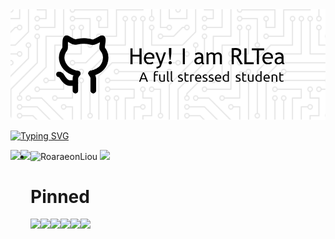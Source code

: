 <!-- ### Hi there 👋 -->
<!-- ![Header](https://raw.githubusercontent.com/RoaraeonLiou/RoaraeonLiou/main/github-header-image.png) -->
<!-- ![Header](./github-header-image.png) -->
<div align="center"> <img src="https://raw.githubusercontent.com/RoaraeonLiou/RoaraeonLiou/main/github-header-image.png"> </div>

[![Typing SVG](https://readme-typing-svg.demolab.com?font=Fira+Code&pause=1000&color=2977CB&center=true&vCenter=true&multiline=true&repeat=false&random=false&width=435&lines=Welcome+to+RLTea's+Github)](https://git.io/typing-svg)

<div style="width:100%;">
<a href="https://github.com/RoaraeonLiou">
  <img style="display:inline-block;float:left;width=50%;" align="center" src="https://github-readme-stats.vercel.app/api?username=RoaraeonLiou&show_icons=true" height="180"/>
</a>
<a href="https://github.com/anuraghazra/convoychat">
  <img style="display:inline-block;float:left;width=50%;" align="center" src="https://github-readme-stats.vercel.app/api/top-langs/?username=RoaraeonLiou&hide=jupyter%20notebook&layout=compact" height="180"/>
</a>
</div>
<!--
[![Readme Card](https://github-readme-stats.vercel.app/api?username=RoaraeonLiou&show_icons=true&title_color=ffffff&icon_color=bb2acf&text_color=daf7dc&bg_color=151515&card_width=300)](https://github.com/RoaraeonLiou)[![Top Langs](https://github-readme-stats.vercel.app/api/top-langs/?username=RoaraeonLiou&layout=compact&exclude_repo=RoaraeonLiou.github.io&title_color=ffffff&icon_color=bb2acf&text_color=daf7dc&bg_color=151515&height=30)](https://github.com/RoaraeonLiou)
-->


+ ![RoaraeonLiou](https://komarev.com/ghpvc/?username=RoaraeonLiou)
[![](https://img.shields.io/badge/-Java-007396?style=flat-square&logo=java&logoColor=ffffff)](https://reactjs.org/)



<!--
🌱 It's RLTEA space.
**RoaraeonLiou/RoaraeonLiou** is a ✨ _special_ ✨ repository because its `README.md` (this file) appears on your GitHub profile.

Here are some ideas to get you started:

- 🔭 I’m currently working on ...
- 🌱 I’m currently learning ...
- 👯 I’m looking to collaborate on ...
- 🤔 I’m looking for help with ...
- 💬 Ask me about ...
- 📫 How to reach me: ...
- 😄 Pronouns: ...
- ⚡ Fun fact: ...
-->


<!--https://cloud.tencent.com/developer/article/1866501-->
<!--
<a href="https://github.com/anuraghazra/github-readme-stats">
  <img align="center" src="https://github-readme-stats.vercel.app/api/pin/?username=anuraghazra&repo=github-readme-stats" />
</a>
<a href="https://github.com/anuraghazra/convoychat">
  <img align="center" src="https://github-readme-stats.vercel.app/api/pin/?username=anuraghazra&repo=convoychat" />
</a>

<style>
  .img-container{
    width=100%;
  }
  .img-container img{
    display: inline-block;
    float:left;
    width: 50%;
  }
</style>
-->

# Pinned
<div style="width:100%;">
  <a href="https://github.com/anuraghazra/Qt-based-algorithms-run-visualization-Application">
    <img style="display:inline-block;float:left;width=50%;" align="center" src="https://github-readme-stats.vercel.app/api/pin/?username=RoaraeonLiou&repo=Qt-based-algorithms-run-visualization-Application" />
  </a>
  <a href="https://github.com/anuraghazra/Proteus-Electronic-clock">
    <img style="display:inline-block;float:left;width=50%;" align="center" src="https://github-readme-stats.vercel.app/api/pin/?username=RoaraeonLiou&repo=Proteus-Electronic-clock" />
  </a>
</div>
<div style="width:100%;">
  <a href="https://github.com/anuraghazra/SimCodeRetrieve">
    <img style="display:inline-block;float:left;width=50%;" align="center" src="https://github-readme-stats.vercel.app/api/pin/?username=RoaraeonLiou&repo=SimCodeRetrieve" />
  </a>
  <a href="https://github.com/anuraghazra/bug_classification_based_on_LDA_theme_characteristics">
    <img style="display:inline-block;float:left;width=50%;" align="center" src="https://github-readme-stats.vercel.app/api/pin/?username=RoaraeonLiou&repo=bug_classification_based_on_LDA_theme_characteristics" />
  </a>
</div>
<div style="width:100%;">
  <a href="https://github.com/anuraghazra/Networking_Course_Design">
    <img style="display:inline-block;float:left;width=50%;" align="center" src="https://github-readme-stats.vercel.app/api/pin/?username=RoaraeonLiou&repo=Networking_Course_Design" />
  </a>
  <a href="https://github.com/anuraghazra/ProcessBar">
    <img style="display:inline-block;float:left;width=50%;" align="center" src="https://github-readme-stats.vercel.app/api/pin/?username=RoaraeonLiou&repo=ProcessBar" />
  </a>
</div>
